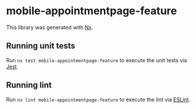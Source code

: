 # mobile-appointmentpage-feature

This library was generated with [Nx](https://nx.dev).

## Running unit tests

Run `nx test mobile-appointmentpage-feature` to execute the unit tests via [Jest](https://jestjs.io).

## Running lint

Run `nx lint mobile-appointmentpage-feature` to execute the lint via [ESLint](https://eslint.org/).
